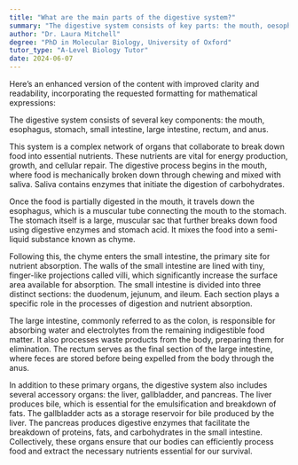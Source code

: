 ```yaml
---
title: "What are the main parts of the digestive system?"
summary: "The digestive system consists of key parts: the mouth, oesophagus, stomach, small intestine, large intestine, rectum, and anus, which work together to process food and eliminate waste."
author: "Dr. Laura Mitchell"
degree: "PhD in Molecular Biology, University of Oxford"
tutor_type: "A-Level Biology Tutor"
date: 2024-06-07
---
```


Here’s an enhanced version of the content with improved clarity and readability, incorporating the requested formatting for mathematical expressions:

The digestive system consists of several key components: the mouth, esophagus, stomach, small intestine, large intestine, rectum, and anus. 

This system is a complex network of organs that collaborate to break down food into essential nutrients. These nutrients are vital for energy production, growth, and cellular repair. The digestive process begins in the mouth, where food is mechanically broken down through chewing and mixed with saliva. Saliva contains enzymes that initiate the digestion of carbohydrates.

Once the food is partially digested in the mouth, it travels down the esophagus, which is a muscular tube connecting the mouth to the stomach. The stomach itself is a large, muscular sac that further breaks down food using digestive enzymes and stomach acid. It mixes the food into a semi-liquid substance known as chyme.

Following this, the chyme enters the small intestine, the primary site for nutrient absorption. The walls of the small intestine are lined with tiny, finger-like projections called villi, which significantly increase the surface area available for absorption. The small intestine is divided into three distinct sections: the duodenum, jejunum, and ileum. Each section plays a specific role in the processes of digestion and nutrient absorption.

The large intestine, commonly referred to as the colon, is responsible for absorbing water and electrolytes from the remaining indigestible food matter. It also processes waste products from the body, preparing them for elimination. The rectum serves as the final section of the large intestine, where feces are stored before being expelled from the body through the anus.

In addition to these primary organs, the digestive system also includes several accessory organs: the liver, gallbladder, and pancreas. The liver produces bile, which is essential for the emulsification and breakdown of fats. The gallbladder acts as a storage reservoir for bile produced by the liver. The pancreas produces digestive enzymes that facilitate the breakdown of proteins, fats, and carbohydrates in the small intestine. Collectively, these organs ensure that our bodies can efficiently process food and extract the necessary nutrients essential for our survival.
    